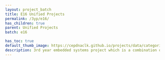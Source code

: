 ```yaml
---
layout: project_batch
title: E16 Unified Projects
permalink: /3yp/e16/
has_children: true
parent: Unified Projects
batch: e16

has_toc: true
default_thumb_image: https://cepdnaclk.github.io/projects/data/categories/unified/thumbnail.jpg
description: 3rd year embedded systems project which is a combination of CO321, CO324 and CO325 courses
---
```

